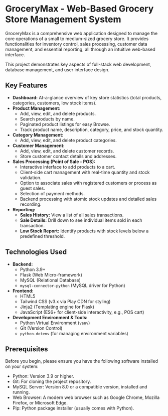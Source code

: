 # GroceryMax - Web-Based Grocery Store Management System

GroceryMax is a comprehensive web application designed to manage the core operations of a small to medium-sized grocery store. It provides functionalities for inventory control, sales processing, customer data management, and essential reporting, all through an intuitive web-based interface.

This project demonstrates key aspects of full-stack web development, database management, and user interface design.

## Key Features

* **Dashboard:** At-a-glance overview of key store statistics (total products, categories, customers, low stock items).
* **Product Management:**
    * Add, view, edit, and delete products.
    * Search products by name.
    * Paginated product listings for easy Browse.
    * Track product name, description, category, price, and stock quantity.
* **Category Management:**
    * Add, view, edit, and delete product categories.
* **Customer Management:**
    * Add, view, edit, and delete customer records.
    * Store customer contact details and addresses.
* **Sales Processing (Point of Sale - POS):**
    * Interactive interface to add products to a cart.
    * Client-side cart management with real-time quantity and stock validation.
    * Option to associate sales with registered customers or process as guest sales.
    * Selection of payment methods.
    * Backend processing with atomic stock updates and detailed sales recording.
* **Reporting:**
    * **Sales History:** View a list of all sales transactions.
    * **Sale Details:** Drill down to see individual items sold in each transaction.
    * **Low Stock Report:** Identify products with stock levels below a predefined threshold.

## Technologies Used

* **Backend:**
    * Python 3.9+
    * Flask (Web Micro-framework)
    * MySQL (Relational Database)
    * `mysql-connector-python` (MySQL driver for Python)
* **Frontend:**
    * HTML5
    * Tailwind CSS (v3.x via Play CDN for styling)
    * Jinja2 (Templating engine for Flask)
    * JavaScript (ES6+ for client-side interactivity, e.g., POS cart)
* **Development Environment & Tools:**
    * Python Virtual Environment (`venv`)
    * Git (Version Control)
    * `python-dotenv` (for managing environment variables)

## Prerequisites

Before you begin, please ensure you have the following software installed on your system:

* Python: Version 3.9 or higher.
* Git: For cloning the project repository.
* MySQL Server: Version 8.0 or a compatible version, installed and running.
* Web Browser: A modern web browser such as Google Chrome, Mozilla Firefox, or Microsoft Edge.
* Pip: Python package installer (usually comes with Python).


